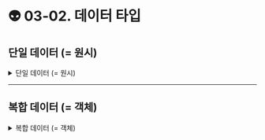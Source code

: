 # 👽 03-02. 데이터 타입

## 단일 데이터 (= 원시) <a href="#undefined" id="undefined"></a>

<details>

<summary>단일 데이터 (= 원시)</summary>

**💡숫자 ( number)**

* 0 : `console.log(0 / 123);`
* Infinity (최대 숫자를 벗어나는 숫자) : `console.log(123 / 0);`
* \-Infinity (최솟값을 벗어나는 숫자) : `console.log(123 / -0);`
* NaN (Not a Number) : `console.log(123 / 'text');`

``

**💡문자열 ( string )**

* 홑따옴표, 쌍따옴표 사용
* **템플릿 리터럴 (Template Literal) : 백틱 사용 \`\`**\
  백틱으로 감싸면 줄바꿈은 enter로 가능,\
  ${ } 사이에 변수나 연산 등을 삽입 가능 ( 표현식 삽입 가능&#x20;

```javascript
const char ='c';
const brendan = 'brendan';
const greeting = 'hello'+brendan;
console.log(`value:${greeting}, type: ${typeof greeting}`);
const helloBob=`hi ${brendan}!`;//template literals(string) 

//템플릿 리터럴 (template literal) 
greetings = `'안녕, ${id}✋
즐거운 하루 보내요!'`;
console.log(greetings);
//예시
console.log(`value:${helloBob}, type: ${typeof helloBob}`);
console.log('value: '+helloBob+' type: '+typeof helloBob);
```



**💡불리언 ( boolean )**

```javascript
// true: 어떤 수든, true / false: 0, null, undefined, NaN, '비어진 스트링'
const canRead = true;
const test = 3<1; //false
console.log(`value: ${canRead}, type: ${typeof canRead}`);
console.log(`value: ${test}, type: ${typeof test}`);
```

* **Falshy 거짓인 값‼️❎ Truthy 참인 값‼️✅**

```js
‼️❎
console.log(!!0);
console.log(!!-0);
console.log(!!'');
console.log(!!null);
console.log(!!undefined);
console.log(!!NaN);

‼️✅
console.log(!!1);
console.log(!!-1);
console.log(!!'text');
console.log(!!{});
console.log(!!Infinity);
```



**💡null 과 undefined 의 차이점 ✨**

* **null**\
  : 의도적으로 변수에 값이 없다는 것을 명시한 상태
* **undefined**\
  : 아무 값도 할당받지 않은 상태\
  var 키워드로 선언한 변수는 암묵적으로 undefined로 초기화된다.

```javascript
// null: 명확하게 아무것도 없다고  
let nothing= null;
console.log(`value: ${nothing}, type: ${typeof nothing}`);

// undefined: 값이 없거나, 찾지 못
let x;
console.log(`value: ${x}, type: ${typeof x}`);
```



**💡**symbol**✨**

* 고유한 식별자가 필요하거나 동시에 발생할 수 있는 일에 순서를 주고 싶을 때

```javascript
const symbol1 = Symbol('id'); 
const symbol2 = Symbol('id');
console.log(symbol1 === symbol2);
//false: 둘은 동일한 식별자 고유한 식별자를 만들기에, 다른 

const gSymbol1 = Symbol.for('id'); //주어진 식별자에 맞는 식별자를 만듬
const gSymbol2 = Symbol.for('id');
console.log(gSymbol1 === gSymbol2);//true
console.log(`value: ${symbol1}, type: ${typeof symbol1}`);
// ▲ 바로 출력하면 에러 
console.log(`value: ${symbol1.description}, type: ${typeof symbol1.description}`);
// ▲ 변환해서 출련해야 
```

</details>

****



## 복합 데이터 (= 객체) <a href="#undefined" id="undefined"></a>

<details>

<summary>복합 데이터 (= 객체)</summary>



</details>
